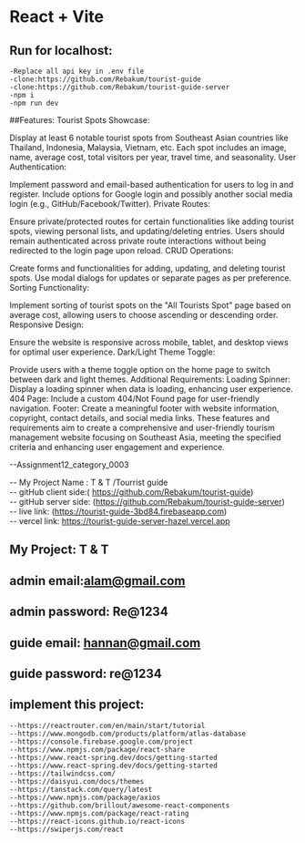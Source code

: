 # React + Vite
## Run for localhost:
```
-Replace all api key in .env file
-clone:https://github.com/Rebakum/tourist-guide
-clone:https://github.com/Rebakum/tourist-guide-server
-npm i
-npm run dev
```
##Features:
Tourist Spots Showcase:

Display at least 6 notable tourist spots from Southeast Asian countries like Thailand, Indonesia, Malaysia, Vietnam, etc.
Each spot includes an image, name, average cost, total visitors per year, travel time, and seasonality.
User Authentication:

Implement password and email-based authentication for users to log in and register.
Include options for Google login and possibly another social media login (e.g., GitHub/Facebook/Twitter).
Private Routes:

Ensure private/protected routes for certain functionalities like adding tourist spots, viewing personal lists, and updating/deleting entries.
Users should remain authenticated across private route interactions without being redirected to the login page upon reload.
CRUD Operations:

Create forms and functionalities for adding, updating, and deleting tourist spots.
Use modal dialogs for updates or separate pages as per preference.
Sorting Functionality:

Implement sorting of tourist spots on the "All Tourists Spot" page based on average cost, allowing users to choose ascending or descending order.
Responsive Design:

Ensure the website is responsive across mobile, tablet, and desktop views for optimal user experience.
Dark/Light Theme Toggle:

Provide users with a theme toggle option on the home page to switch between dark and light themes.
Additional Requirements:
Loading Spinner: Display a loading spinner when data is loading, enhancing user experience.
404 Page: Include a custom 404/Not Found page for user-friendly navigation.
Footer: Create a meaningful footer with website information, copyright, contact details, and social media links.
These features and requirements aim to create a comprehensive and user-friendly tourism management website focusing on Southeast Asia, meeting the specified criteria and enhancing user engagement and experience.





--Assignment12_category_0003

-- My Project Name : T & T /Tourrist guide
<br>
-- gitHub client side:( https://github.com/Rebakum/tourist-guide)
<br>
-- gitHub server side: (https://github.com/Rebakum/tourist-guide-server)
<br>
-- live link: (https://tourist-guide-3bd84.firebaseapp.com) 
<br>
-- vercel link: https://tourist-guide-server-hazel.vercel.app  

## My Project:  T & T 
## admin email:alam@gmail.com
## admin password: Re@1234

## guide email: hannan@gmail.com
## guide password: re@1234

## implement this project:
```
--https://reactrouter.com/en/main/start/tutorial
--https://www.mongodb.com/products/platform/atlas-database
--https://console.firebase.google.com/project
--https://www.npmjs.com/package/react-share
--https://www.react-spring.dev/docs/getting-started
--https://www.react-spring.dev/docs/getting-started
--https://tailwindcss.com/
--https://daisyui.com/docs/themes
--https://tanstack.com/query/latest
--https://www.npmjs.com/package/axios
--https://github.com/brillout/awesome-react-components
--https://www.npmjs.com/package/react-rating
--https://react-icons.github.io/react-icons
--https://swiperjs.com/react
```










